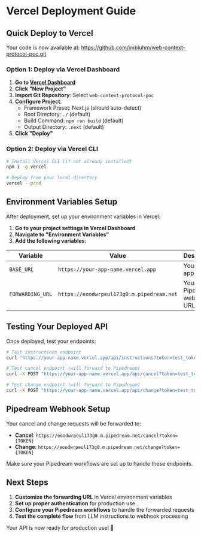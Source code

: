 # Vercel Deployment Guide

## Quick Deploy to Vercel

Your code is now available at: https://github.com/jmbluhm/web-context-protocol-poc.git

### Option 1: Deploy via Vercel Dashboard

1. **Go to [Vercel Dashboard](https://vercel.com/dashboard)**
2. **Click "New Project"**
3. **Import Git Repository**: Select `web-context-protocol-poc`
4. **Configure Project**:
   - Framework Preset: Next.js (should auto-detect)
   - Root Directory: `./` (default)
   - Build Command: `npm run build` (default)
   - Output Directory: `.next` (default)
5. **Click "Deploy"**

### Option 2: Deploy via Vercel CLI

```bash
# Install Vercel CLI (if not already installed)
npm i -g vercel

# Deploy from your local directory
vercel --prod
```

## Environment Variables Setup

After deployment, set up your environment variables in Vercel:

1. **Go to your project settings in Vercel Dashboard**
2. **Navigate to "Environment Variables"**
3. **Add the following variables**:

| Variable | Value | Description |
|----------|-------|-------------|
| `BASE_URL` | `https://your-app-name.vercel.app` | Your Vercel app URL |
| `FORWARDING_URL` | `https://eoodwrpeul173g0.m.pipedream.net` | Your Pipedream webhook URL |

## Testing Your Deployed API

Once deployed, test your endpoints:

```bash
# Test instructions endpoint
curl "https://your-app-name.vercel.app/api/instructions?token=test_token_123"

# Test cancel endpoint (will forward to Pipedream)
curl -X POST "https://your-app-name.vercel.app/api/cancel?token=test_token_123"

# Test change endpoint (will forward to Pipedream)
curl -X POST "https://your-app-name.vercel.app/api/change?token=test_token_123"
```

## Pipedream Webhook Setup

Your cancel and change requests will be forwarded to:
- **Cancel**: `https://eoodwrpeul173g0.m.pipedream.net/cancel?token={TOKEN}`
- **Change**: `https://eoodwrpeul173g0.m.pipedream.net/change?token={TOKEN}`

Make sure your Pipedream workflows are set up to handle these endpoints.

## Next Steps

1. **Customize the forwarding URL** in Vercel environment variables
2. **Set up proper authentication** for production use
3. **Configure your Pipedream workflows** to handle the forwarded requests
4. **Test the complete flow** from LLM instructions to webhook processing

Your API is now ready for production use! 🚀 